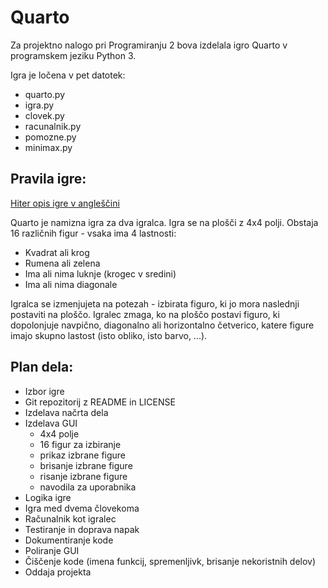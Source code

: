 # Quarto

Za projektno nalogo pri Programiranju 2 bova izdelala igro Quarto v programskem jeziku Python 3.

Igra je ločena v pet datotek:
* quarto.py
* igra.py
* clovek.py
* racunalnik.py
* pomozne.py
* minimax.py

## Pravila igre:
[Hiter opis igre v angleščini](https://en.wikipedia.org/wiki/Quarto_(board_game))

Quarto je namizna igra za dva igralca. Igra se na plošči z 4x4 polji. Obstaja 16 različnih figur - vsaka ima 4 lastnosti:
* Kvadrat ali krog
* Rumena ali zelena
* Ima ali nima luknje (krogec v sredini)
* Ima ali nima diagonale

Igralca se izmenjujeta na potezah - izbirata figuro, ki jo mora naslednji postaviti na ploščo. Igralec zmaga, ko na ploščo postavi figuro, ki dopolonjuje navpično, diagonalno ali horizontalno četverico, katere figure imajo skupno lastost (isto obliko, isto barvo, ...).


## Plan dela:
* Izbor igre
* Git repozitorij z README in LICENSE
* Izdelava načrta dela
* Izdelava GUI
  * 4x4 polje
  * 16 figur za izbiranje
  * prikaz izbrane figure
  * brisanje izbrane figure
  * risanje izbrane figure
  * navodila za uporabnika
* Logika igre
* Igra med dvema človekoma
* Računalnik kot igralec
* Testiranje in doprava napak
* Dokumentiranje kode
* Poliranje GUI
* Čiščenje kode (imena funkcij, spremenljivk, brisanje nekoristnih delov)
* Oddaja projekta
